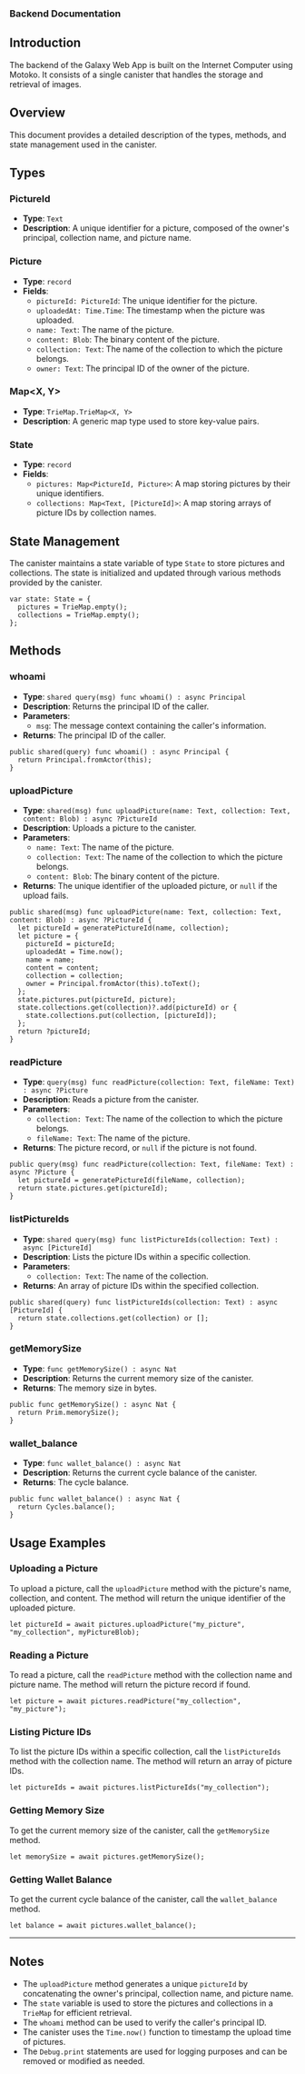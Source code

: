 ### Backend Documentation

## Introduction

The backend of the Galaxy Web App is built on the Internet Computer using Motoko. It consists of a single canister that handles the storage and retrieval of images.

## Overview

This document provides a detailed description of the types, methods, and state management used in the canister.

## Types

### PictureId
- **Type**: `Text`
- **Description**: A unique identifier for a picture, composed of the owner's principal, collection name, and picture name.

### Picture
- **Type**: `record`
- **Fields**:
  - `pictureId: PictureId`: The unique identifier for the picture.
  - `uploadedAt: Time.Time`: The timestamp when the picture was uploaded.
  - `name: Text`: The name of the picture.
  - `content: Blob`: The binary content of the picture.
  - `collection: Text`: The name of the collection to which the picture belongs.
  - `owner: Text`: The principal ID of the owner of the picture.

### Map<X, Y>
- **Type**: `TrieMap.TrieMap<X, Y>`
- **Description**: A generic map type used to store key-value pairs.

### State
- **Type**: `record`
- **Fields**:
  - `pictures: Map<PictureId, Picture>`: A map storing pictures by their unique identifiers.
  - `collections: Map<Text, [PictureId]>`: A map storing arrays of picture IDs by collection names.

## State Management

The canister maintains a state variable of type `State` to store pictures and collections. The state is initialized and updated through various methods provided by the canister.

```motoko
var state: State = {
  pictures = TrieMap.empty();
  collections = TrieMap.empty();
};
```

## Methods

### whoami
- **Type**: `shared query(msg) func whoami() : async Principal`
- **Description**: Returns the principal ID of the caller.
- **Parameters**:
  - `msg`: The message context containing the caller's information.
- **Returns**: The principal ID of the caller.

```motoko
public shared(query) func whoami() : async Principal {
  return Principal.fromActor(this);
}
```

### uploadPicture
- **Type**: `shared(msg) func uploadPicture(name: Text, collection: Text, content: Blob) : async ?PictureId`
- **Description**: Uploads a picture to the canister.
- **Parameters**:
  - `name: Text`: The name of the picture.
  - `collection: Text`: The name of the collection to which the picture belongs.
  - `content: Blob`: The binary content of the picture.
- **Returns**: The unique identifier of the uploaded picture, or `null` if the upload fails.

```motoko
public shared(msg) func uploadPicture(name: Text, collection: Text, content: Blob) : async ?PictureId {
  let pictureId = generatePictureId(name, collection);
  let picture = {
    pictureId = pictureId;
    uploadedAt = Time.now();
    name = name;
    content = content;
    collection = collection;
    owner = Principal.fromActor(this).toText();
  };
  state.pictures.put(pictureId, picture);
  state.collections.get(collection)?.add(pictureId) or {
    state.collections.put(collection, [pictureId]);
  };
  return ?pictureId;
}
```

### readPicture
- **Type**: `query(msg) func readPicture(collection: Text, fileName: Text) : async ?Picture`
- **Description**: Reads a picture from the canister.
- **Parameters**:
  - `collection: Text`: The name of the collection to which the picture belongs.
  - `fileName: Text`: The name of the picture.
- **Returns**: The picture record, or `null` if the picture is not found.

```motoko
public query(msg) func readPicture(collection: Text, fileName: Text) : async ?Picture {
  let pictureId = generatePictureId(fileName, collection);
  return state.pictures.get(pictureId);
}
```

### listPictureIds
- **Type**: `shared query(msg) func listPictureIds(collection: Text) : async [PictureId]`
- **Description**: Lists the picture IDs within a specific collection.
- **Parameters**:
  - `collection: Text`: The name of the collection.
- **Returns**: An array of picture IDs within the specified collection.

```motoko
public shared(query) func listPictureIds(collection: Text) : async [PictureId] {
  return state.collections.get(collection) or [];
}
```

### getMemorySize
- **Type**: `func getMemorySize() : async Nat`
- **Description**: Returns the current memory size of the canister.
- **Returns**: The memory size in bytes.

```motoko
public func getMemorySize() : async Nat {
  return Prim.memorySize();
}
```

### wallet_balance
- **Type**: `func wallet_balance() : async Nat`
- **Description**: Returns the current cycle balance of the canister.
- **Returns**: The cycle balance.

```motoko
public func wallet_balance() : async Nat {
  return Cycles.balance();
}
```

## Usage Examples

### Uploading a Picture

To upload a picture, call the `uploadPicture` method with the picture's name, collection, and content. The method will return the unique identifier of the uploaded picture.

```motoko
let pictureId = await pictures.uploadPicture("my_picture", "my_collection", myPictureBlob);
```

### Reading a Picture

To read a picture, call the `readPicture` method with the collection name and picture name. The method will return the picture record if found.

```motoko
let picture = await pictures.readPicture("my_collection", "my_picture");
```

### Listing Picture IDs

To list the picture IDs within a specific collection, call the `listPictureIds` method with the collection name. The method will return an array of picture IDs.

```motoko
let pictureIds = await pictures.listPictureIds("my_collection");
```

### Getting Memory Size

To get the current memory size of the canister, call the `getMemorySize` method.

```motoko
let memorySize = await pictures.getMemorySize();
```

### Getting Wallet Balance

To get the current cycle balance of the canister, call the `wallet_balance` method.

```motoko
let balance = await pictures.wallet_balance();
```

---

## Notes

- The `uploadPicture` method generates a unique `pictureId` by concatenating the owner's principal, collection name, and picture name.
- The `state` variable is used to store the pictures and collections in a `TrieMap` for efficient retrieval.
- The `whoami` method can be used to verify the caller's principal ID.
- The canister uses the `Time.now()` function to timestamp the upload time of pictures.
- The `Debug.print` statements are used for logging purposes and can be removed or modified as needed.
